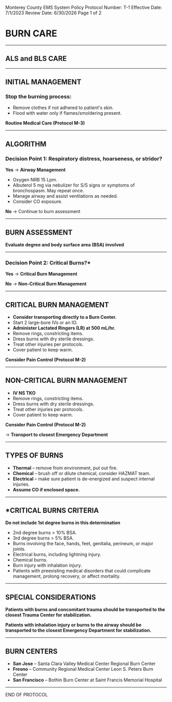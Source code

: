 Monterey County EMS System Policy
Protocol Number: T-1
Effective Date: 7/1/2023
Review Date: 6/30/2026
Page 1 of 2

# BURN CARE

---

## ALS and BLS CARE

---

## INITIAL MANAGEMENT

### Stop the burning process:

- Remove clothes if not adhered to patient's skin.
- Flood with water only if flames/smoldering present.

**Routine Medical Care (Protocol M-3)**

---

## ALGORITHM

### Decision Point 1: Respiratory distress, hoarseness, or stridor?

**Yes** → **Airway Management**

- Oxygen NRB 15 Lpm.
- Albuterol 5 mg via nebulizer for S/S signs or symptoms of bronchospasm. May repeat once.
- Manage airway and assist ventilations as needed.
- Consider CO exposure.

**No** → Continue to burn assessment

---

## BURN ASSESSMENT

**Evaluate degree and body surface area (BSA) involved**

---

### Decision Point 2: Critical Burns?*

**Yes** → **Critical Burn Management**

**No** → **Non-Critical Burn Management**

---

## CRITICAL BURN MANAGEMENT

- **Consider transporting directly to a Burn Center.**
- Start 2 large-bore IVs or an IO.
- **Administer Lactated Ringers (LR) at 500 mL/hr.**
- Remove rings, constricting items.
- Dress burns with dry sterile dressings.
- Treat other injuries per protocols.
- Cover patient to keep warm.

**Consider Pain Control (Protocol M-2)**

---

## NON-CRITICAL BURN MANAGEMENT

- **IV NS TKO**
- Remove rings, constricting items.
- Dress burns with dry sterile dressings.
- Treat other injuries per protocols.
- Cover patient to keep warm.

**Consider Pain Control (Protocol M-2)**

→ **Transport to closest Emergency Department**

---

## TYPES OF BURNS

- **Thermal** – remove from environment, put out fire.
- **Chemical** – brush off or dilute chemical, consider HAZMAT team.
- **Electrical** – make sure patient is de-energized and suspect internal injuries.
- **Assume CO if enclosed space.**

---

## *CRITICAL BURNS CRITERIA

**Do not include 1st degree burns in this determination**

- 2nd degree burns > 10% BSA.
- 3rd degree burns > 5% BSA.
- Burns involving the face, hands, feet, genitalia, perineum, or major joints.
- Electrical burns, including lightning injury.
- Chemical burns.
- Burn injury with inhalation injury.
- Patients with preexisting medical disorders that could complicate management, prolong recovery, or affect mortality.

---

## SPECIAL CONSIDERATIONS

**Patients with burns and concomitant trauma should be transported to the closest Trauma Center for stabilization.**

**Patients with inhalation injury or burns to the airway should be transported to the closest Emergency Department for stabilization.**

---

## BURN CENTERS

- **San Jose** – Santa Clara Valley Medical Center Regional Burn Center
- **Fresno** – Community Regional Medical Center Leon S. Peters Burn Center
- **San Francisco** – Bothin Burn Center at Saint Francis Memorial Hospital

---

END OF PROTOCOL

